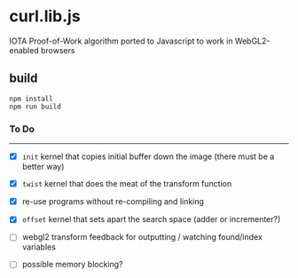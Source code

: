 # curl.lib.js
IOTA Proof-of-Work algorithm ported to Javascript to work in WebGL2-enabled browsers

## build

```
npm install
npm run build
```

### To Do
----

- [x] `init` kernel that copies initial buffer down the image (there must be a better way)
- [x] `twist` kernel that does the meat of the transform function
- [x] re-use programs without re-compiling and linking
- [x] `offset` kernel that sets apart the search space (adder or incrementer?)
- [ ] webgl2 transform feedback for outputting / watching found/index variables
- [ ] possible memory blocking?

